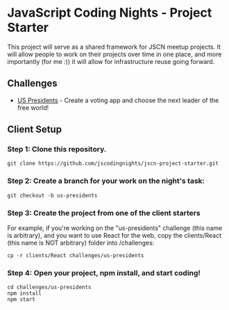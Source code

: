 # JavaScript Coding Nights - Project Starter
This project will serve as a shared framework for JSCN meetup projects.  It will allow people to work on their projects over time in one place, and more importantly (for me :)) it will allow for infrastructure reuse going forward.

## Challenges

* [US Presidents](/challenges/us-presidents) - Create a voting app and choose the next leader of the free world!

## Client Setup

### Step 1: Clone this repository.

```
git clone https://github.com/jscodingnights/jscn-project-starter.git
```

### Step 2: Create a branch for your work on the night's task:

```
git checkout -b us-presidents
```

### Step 3: Create the project from one of the client starters

For example, if you're working on the "us-presidents" challenge (this name is arbitrary), and you want to use React for the web, copy the clients/React (this name is NOT arbitrary) folder into /challenges:

```
cp -r clients/React challenges/us-presidents
```

### Step 4: Open your project, npm install, and start coding!

```
cd challenges/us-presidents
npm install
npm start
```
